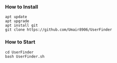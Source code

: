 

> 

### How to Install

```
apt update
apt upgrade
apt install git
git clone https://github.com/Umair8906/UserFinder
```

### How to Start
```
cd UserFinder
bash UserFinder.sh
```

##
